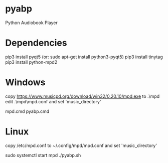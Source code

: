 # pyabp

Python Audiobook Player

# Dependencies

pip3 install pyqt5 (or: sudo apt-get install python3-pyqt5)
pip3 install tinytag
pip3 install python-mpd2

# Windows

copy https://www.musicpd.org/download/win32/0.20.10/mpd.exe to .\mpd
edit .\mpd\mpd.conf and set 'music_directory'

mpd.cmd
pyabp.cmd

# Linux

copy /etc/mpd.conf to ~/.config/mpd/mpd.conf and set 'music_directory'

sudo systemctl start mpd
./pyabp.sh


